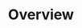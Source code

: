 ---
layout: overview
id: overview
title: Overview
nav: true
nav-order: 1
extra-js: true

banner:
  title-sup: Romance in
  title: Germany
  attribution: >
    <a href="#photo-link">Photo</a> by username / <a rel="nofollow" href="https://creativecommons.org/licenses/by/2.0/">CC BY</a>
---